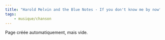 ```yaml
---
title: "Harold Melvin and the Blue Notes - If you don't know me by now"
tags:
    - musique/chanson
---
```


Page créée automatiquement, mais vide.
